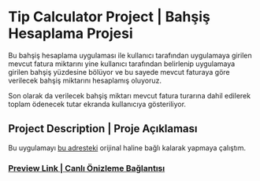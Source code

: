 # Tip Calculator Project | Bahşiş Hesaplama Projesi

Bu bahşiş hesaplama uygulaması ile kullanıcı tarafından uygulamaya girilen mevcut fatura miktarını yine kullanıcı tarafından belirlenip uygulamaya girilen bahşiş yüzdesine bölüyor ve bu sayede mevcut faturaya göre verilecek bahşiş miktarını hesaplamış oluyoruz. 

Son olarak da verilecek bahşiş miktarı mevcut fatura turarına dahil edilerek toplam ödenecek tutar ekranda kullanıcıya gösteriliyor.

## Project Description | Proje Açıklaması

Bu uygulamayı [bu adresteki](https://www.100jsprojects.com/project/tip-calculator) orijinal haline bağlı kalarak yapmaya çalıştım.

### [Preview Link | Canlı Önizleme Bağlantısı]()